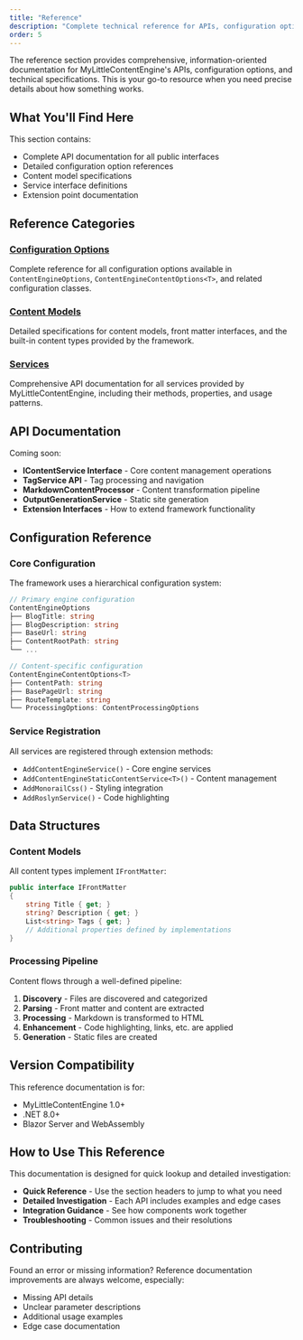 ```yaml
---
title: "Reference"
description: "Complete technical reference for APIs, configuration options, and specifications"
order: 5
---
```


The reference section provides comprehensive, information-oriented documentation for MyLittleContentEngine's APIs, configuration options, and technical specifications. This is your go-to resource when you need precise details about how something works.

## What You'll Find Here

This section contains:

- Complete API documentation for all public interfaces
- Detailed configuration option references  
- Content model specifications
- Service interface definitions
- Extension point documentation

## Reference Categories

### [Configuration Options](configuration-options.md)
Complete reference for all configuration options available in `ContentEngineOptions`, `ContentEngineContentOptions<T>`, and related configuration classes.

### [Content Models](content-models.md)
Detailed specifications for content models, front matter interfaces, and the built-in content types provided by the framework.

### [Services](services.md)
Comprehensive API documentation for all services provided by MyLittleContentEngine, including their methods, properties, and usage patterns.

## API Documentation

Coming soon:
- **IContentService Interface** - Core content management operations
- **TagService<T> API** - Tag processing and navigation
- **MarkdownContentProcessor** - Content transformation pipeline
- **OutputGenerationService** - Static site generation
- **Extension Interfaces** - How to extend framework functionality

## Configuration Reference

### Core Configuration

The framework uses a hierarchical configuration system:

```csharp
// Primary engine configuration
ContentEngineOptions
├── BlogTitle: string
├── BlogDescription: string  
├── BaseUrl: string
├── ContentRootPath: string
└── ...

// Content-specific configuration
ContentEngineContentOptions<T>
├── ContentPath: string
├── BasePageUrl: string
├── RouteTemplate: string
└── ProcessingOptions: ContentProcessingOptions
```

### Service Registration

All services are registered through extension methods:

- `AddContentEngineService()` - Core engine services
- `AddContentEngineStaticContentService<T>()` - Content management
- `AddMonorailCss()` - Styling integration
- `AddRoslynService()` - Code highlighting

## Data Structures

### Content Models

All content types implement `IFrontMatter`:

```csharp
public interface IFrontMatter
{
    string Title { get; }
    string? Description { get; }
    List<string> Tags { get; }
    // Additional properties defined by implementations
}
```

### Processing Pipeline

Content flows through a well-defined pipeline:

1. **Discovery** - Files are discovered and categorized
2. **Parsing** - Front matter and content are extracted
3. **Processing** - Markdown is transformed to HTML
4. **Enhancement** - Code highlighting, links, etc. are applied
5. **Generation** - Static files are created

## Version Compatibility

This reference documentation is for:
- MyLittleContentEngine 1.0+
- .NET 8.0+
- Blazor Server and WebAssembly

## How to Use This Reference

This documentation is designed for quick lookup and detailed investigation:

- **Quick Reference** - Use the section headers to jump to what you need
- **Detailed Investigation** - Each API includes examples and edge cases
- **Integration Guidance** - See how components work together
- **Troubleshooting** - Common issues and their resolutions

## Contributing

Found an error or missing information? Reference documentation improvements are always welcome, especially:

- Missing API details
- Unclear parameter descriptions
- Additional usage examples
- Edge case documentation